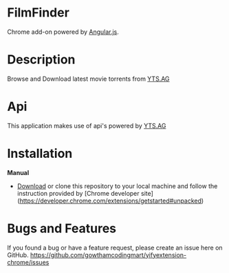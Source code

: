 # FilmFinder

Chrome add-on powered by [Angular.js](https://angularjs.org). 

# Description

Browse and Download latest movie torrents from [YTS.AG](https://www.yts.ag)

# Api

This application makes use of api's powered by [YTS.AG](https://www.yts.ag/api)

# Installation

**Manual**

  - [Download](https://codeload.github.com/gowthamcodingmart/yifyextension-chrome/zip/master) or clone this repository to your local machine and follow the instruction provided by [Chrome developer site]      (https://developer.chrome.com/extensions/getstarted#unpacked)

# Bugs and Features

If you found a bug or have a feature request, please create an issue here on GitHub.
https://github.com/gowthamcodingmart/yifyextension-chrome/issues

